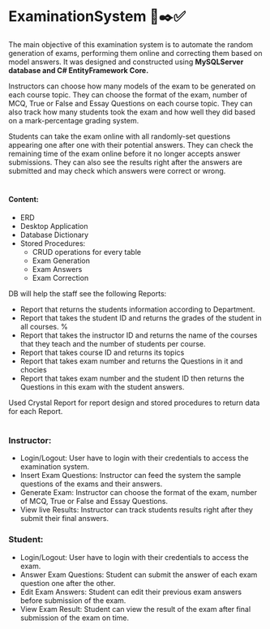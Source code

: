 # ExaminationSystem 📃✒️✅

The main objective of this examination system is to automate the random generation of exams, performing them online and correcting them based on model answers.
It was designed and constructed using **MySQLServer database and C# EntityFramework Core.**


Instructors can choose how many models of the exam to be generated on each course topic.
They can choose the format of the exam, number of MCQ, True or False and Essay Questions on each course topic.
They can also track how many students took the exam and how well they did based on a mark-percentage grading system.


Students can take the exam online with all randomly-set questions appearing one after one with their potential answers.
They can check the remaining time of the exam online before it no longer accepts answer submissions.
They can also see the results right after the answers are submitted and may check which answers were correct or wrong.

# 

#### Content:
*	ERD
*	Desktop Application
*	Database Dictionary
*	Stored Procedures:  
    -	CRUD operations for every table
    -	Exam Generation
    -	Exam Answers 
    -	Exam Correction

DB will help the staff see the following Reports:
*	Report that returns the students information according to Department.
*	Report that takes the student ID and returns the grades of the student in all courses. %
*	Report that takes the instructor ID and returns the name of the courses that they teach and the number of students per course.
*	Report that takes course ID and returns its topics  
*	Report that takes exam number and returns the Questions in it and chocies
*	Report that takes exam number and the student ID then returns the Questions in this exam with the student answers. 

Used Crystal Report for report design and stored procedures to return data for each Report.
  
#

### Instructor:

* Login/Logout: User have to login with their credentials to access the examination system.
* Insert Exam Questions: Instructor can feed the system the sample questions of the exams and their answers.
* Generate Exam: Instructor can choose the format of the exam, number of MCQ, True or False and Essay Questions.
* View live Results: Instructor can track students results right after they submit their final answers.

### Student:

* Login/Logout: User have to login with their credentials to access the exam.
* Answer Exam Questions: Student can submit the answer of each exam question one after the other.
* Edit Exam Answers: Student can edit their previous exam answers before submission of the exam.
* View Exam Result: Student can view the result of the exam after final submission of the exam on time.

